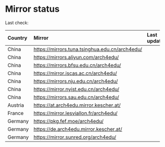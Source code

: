 <script src="./time.js"></script>
# Mirror status
Last check: <script type="text/javascript">localize(1699924572.6505806);</script>

|Country|Mirror|Last update|
|:------|:-----|:----------|
|China|https://mirrors.tuna.tsinghua.edu.cn/arch4edu/|<script type="text/javascript">localize(1699900214);</script>|
|China|https://mirrors.aliyun.com/arch4edu/|<script type="text/javascript">localize(1699857091);</script>|
|China|https://mirrors.bfsu.edu.cn/arch4edu/|<script type="text/javascript">localize(1699900214);</script>|
|China|https://mirror.iscas.ac.cn/arch4edu/|<script type="text/javascript">localize(1699900214);</script>|
|China|https://mirrors.nju.edu.cn/arch4edu/|<script type="text/javascript">localize(1699813783);</script>|
|China|https://mirror.nyist.edu.cn/arch4edu/|<script type="text/javascript">localize(1699900214);</script>|
|China|https://mirrors.sau.edu.cn/arch4edu/|<script type="text/javascript">localize(1699900214);</script>|
|Austria|https://at.arch4edu.mirror.kescher.at/|<script type="text/javascript">localize(1699900214);</script>|
|France|https://mirror.lesviallon.fr/arch4edu/|<script type="text/javascript">localize(1699857091);</script>|
|Germany|https://pkg.fef.moe/arch4edu/|<script type="text/javascript">localize(1699900214);</script>|
|Germany|https://de.arch4edu.mirror.kescher.at/|<script type="text/javascript">localize(1699900214);</script>|
|Germany|https://mirror.sunred.org/arch4edu/|<script type="text/javascript">localize(1699900214);</script>|

<script src="./tablefilter/tablefilter.js"></script>
<script src="./table.js"></script>